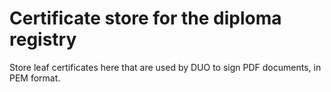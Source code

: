 # Certificate store for the diploma registry

Store leaf certificates here that are used by DUO to sign PDF documents, in PEM
format.
